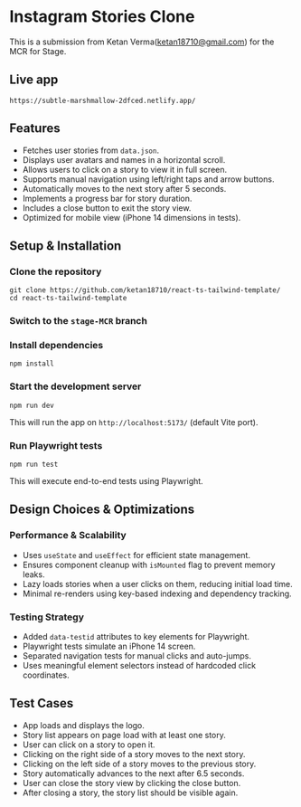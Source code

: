 # Instagram Stories Clone

This is a submission from Ketan Verma(ketan18710@gmail.com) for the MCR for Stage.

## Live app

```
https://subtle-marshmallow-2dfced.netlify.app/
```

## Features

- Fetches user stories from `data.json`.
- Displays user avatars and names in a horizontal scroll.
- Allows users to click on a story to view it in full screen.
- Supports manual navigation using left/right taps and arrow buttons.
- Automatically moves to the next story after 5 seconds.
- Implements a progress bar for story duration.
- Includes a close button to exit the story view.
- Optimized for mobile view (iPhone 14 dimensions in tests).

## Setup & Installation

### Clone the repository

```
git clone https://github.com/ketan18710/react-ts-tailwind-template/
cd react-ts-tailwind-template
```

### Switch to the `stage-MCR` branch

### Install dependencies

```
npm install
```

### Start the development server

```
npm run dev
```

This will run the app on `http://localhost:5173/` (default Vite port).

### Run Playwright tests

```
npm run test
```

This will execute end-to-end tests using Playwright.

## Design Choices & Optimizations

### Performance & Scalability

- Uses `useState` and `useEffect` for efficient state management.
- Ensures component cleanup with `isMounted` flag to prevent memory leaks.
- Lazy loads stories when a user clicks on them, reducing initial load time.
- Minimal re-renders using key-based indexing and dependency tracking.

### Testing Strategy

- Added `data-testid` attributes to key elements for Playwright.
- Playwright tests simulate an iPhone 14 screen.
- Separated navigation tests for manual clicks and auto-jumps.
- Uses meaningful element selectors instead of hardcoded click coordinates.

## Test Cases

- App loads and displays the logo.
- Story list appears on page load with at least one story.
- User can click on a story to open it.
- Clicking on the right side of a story moves to the next story.
- Clicking on the left side of a story moves to the previous story.
- Story automatically advances to the next after 6.5 seconds.
- User can close the story view by clicking the close button.
- After closing a story, the story list should be visible again.

